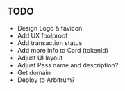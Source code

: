 ## TODO

- Design Logo & favicon
- Add UX foolproof
- Add transaction status
- Add more info to Card (tokenId)
- Adjust UI layout
- Adjust Pass name and description?
- Get domain
- Deploy to Arbitrum?
